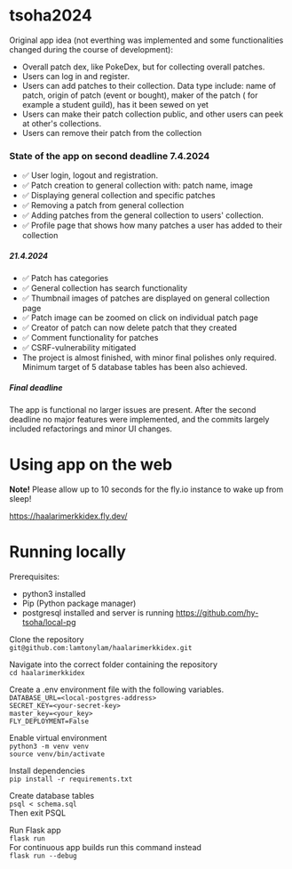 # tsoha2024
Original app idea (not everthing was implemented and some functionalities changed during the course of development):
- Overall patch dex, like PokeDex, but for collecting overall patches.
- Users can log in and register.
- Users can add patches to their collection. Data type include: name of patch, origin of patch (event or bought), maker of the patch ( for example a student guild), has it been sewed on yet
- Users can make their patch collection public, and other users can peek at other's collections.
- Users can remove their patch from the collection

### State of the app on second deadline 7.4.2024
- ✅ User login, logout and registration.
- ✅ Patch creation to general collection with: patch name, image
- ✅ Displaying general collection and specific patches
- ✅ Removing a patch from general collection
- ✅ Adding patches from the general collection to users' collection.
- ✅ Profile page that shows how many patches a user has added to their collection
##### 21.4.2024
- ✅ Patch has categories
- ✅ General collection has search functionality
- ✅ Thumbnail images of patches are displayed on general collection page
- ✅ Patch image can be zoomed on click on individual patch page
- ✅ Creator of patch can now delete patch that they created
- ✅ Comment functionality for patches
- ✅ CSRF-vulnerability mitigated  
- The project is almost finished, with minor final polishes only required. Minimum target of 5 database tables has been also achieved.

##### Final deadline
The app is functional no larger issues are present. After the second deadline no major features were implemented, and the commits largely included refactorings and minor UI changes.



# Using app on the web
**Note!** Please allow up to 10 seconds for the fly.io instance to wake up from sleep!  

  
https://haalarimerkkidex.fly.dev/

# Running locally
Prerequisites:
- python3 installed
- Pip (Python package manager)
- postgresql installed and server is running  https://github.com/hy-tsoha/local-pg


Clone the repository  
`git@github.com:lamtonylam/haalarimerkkidex.git`

Navigate into the correct folder containing the repository  
`cd haalarimerkkidex`

Create a .env environment file with the following variables.    
`DATABASE_URL=<local-postgres-address>`  
`SECRET_KEY=<your-secret-key>`  
`master_key=<your_key>`  
`FLY_DEPLOYMENT=False`

Enable virtual environment  
`python3 -m venv venv`  
`source venv/bin/activate`

Install dependencies  
`pip install -r requirements.txt`

Create database tables  
`psql < schema.sql`  
Then exit PSQL

Run Flask app  
`flask run`  
For continuous app builds run this command instead  
`flask run --debug`
